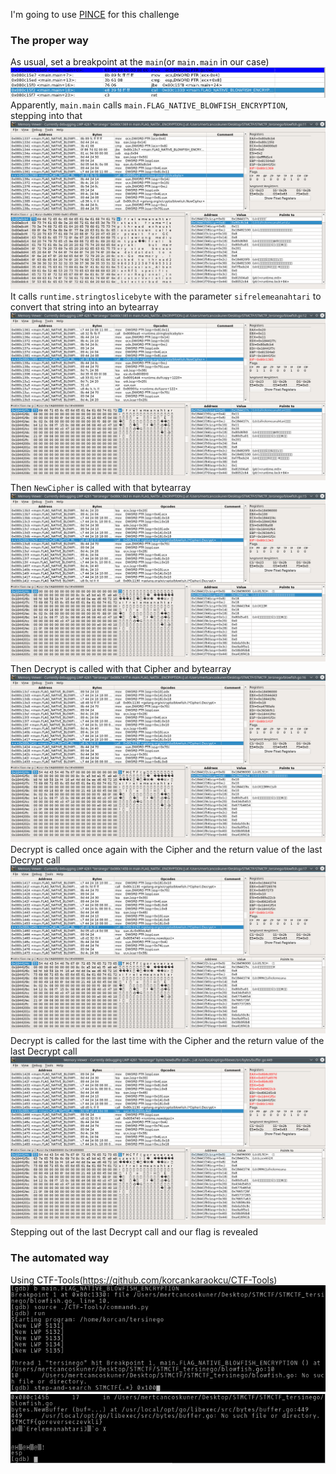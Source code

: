 I'm going to use [PINCE](https://github.com/korcankaraokcu/PINCE) for this challenge  
### The proper way
As usual, set a breakpoint at the `main`(or `main.main` in our case)
![](images/pince1.png)  
Apparently, `main.main` calls `main.FLAG_NATIVE_BLOWFISH_ENCRYPTION`, stepping into that
![](images/pince2.png)  
It calls `runtime.stringtoslicebyte` with the parameter `sifrelemeanahtari` to convert that string into an bytearray
![](images/pince3.png)  
Then `NewCipher` is called with that bytearray
![](images/pince4.png)  
Then Decrypt is called with that Cipher and bytearray
![](images/pince5.png)  
Decrypt is called once again with the Cipher and the return value of the last Decrypt call
![](images/pince6.png)  
Decrypt is called for the last time with the Cipher and the return value of the last Decrypt call
![](images/pince7.png)  
Stepping out of the last Decrypt call and our flag is revealed
### The automated way
Using CTF-Tools(https://github.com/korcankaraokcu/CTF-Tools)
![](images/auto1.png)  
![](images/auto2.png)
